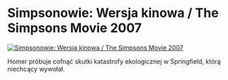 Simpsonowie: Wersja kinowa / The Simpsons Movie 2007 
=============
[![Simpsonowie: Wersja kinowa / The Simpsons Movie 2007 ](http://vidos.pl/images/player.gif)](http://vidos.pl/simpsonowie-wersja-kinowa-the-simpsons-movie-2007)

 Homer próbuje cofnąć skutki katastrofy ekologicznej w Springfield, którą niechcący wywołał.
